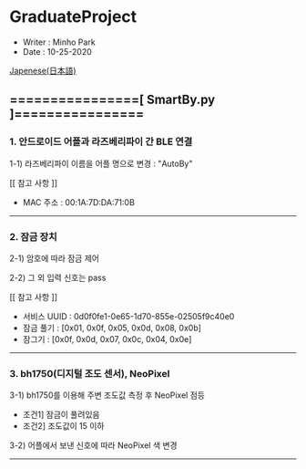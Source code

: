 # GraduateProject

- Writer : Minho Park
- Date   : 10-25-2020

[Japenese(日本語)](README.md)

## ================[ SmartBy.py ]================

### 1. 안드로이드 어플과 라즈베리파이 간 BLE 연결 

1-1) 라즈베리파이 이름을 어플 명으로 변경 : "AutoBy"

[[ 참고 사항 ]]
- MAC 주소 : 00:1A:7D:DA:71:0B

-------------------------------------------------------------------------------------
### 2. 잠금 장치

2-1) 암호에 따라 잠금 제어

2-2) 그 외 입력 신호는 pass

[[ 참고 사항 ]]
- 서비스 UUID 	: 0d0f0fe1-0e65-1d70-855e-02505f9c40e0
- 잠금 풀기 	: [0x01, 0x0f, 0x05, 0x0d, 0x08, 0x0b]
- 잠그기    	: [0x0f, 0x0d, 0x07, 0x0c, 0x04, 0x0e]

-------------------------------------------------------------------------------------
### 3. bh1750(디지털 조도 센서), NeoPixel

 3-1) bh1750를 이용해 주변 조도값 측정 후 NeoPixel 점등 
 - 조건1] 잠금이 풀려있음
 - 조건2] 조도값이 15 이하

 3-2) 어플에서 보낸 신호에 따라 NeoPixel 색 변경

-------------------------------------------------------------------------------------
